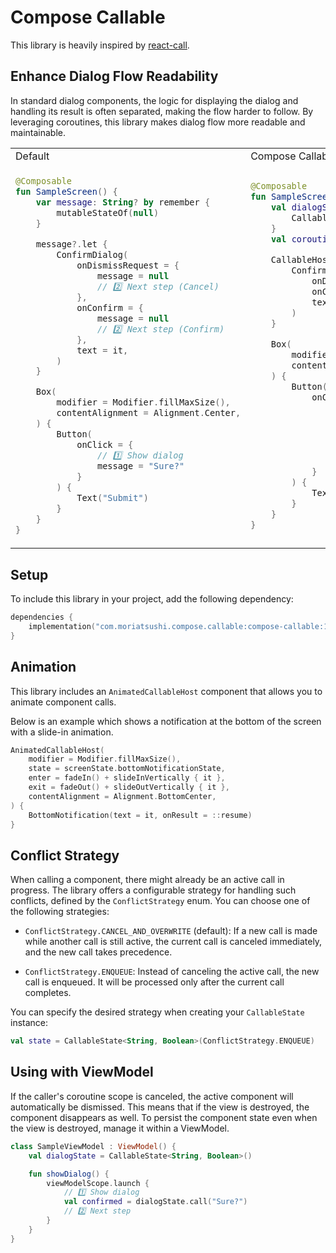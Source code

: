 # Compose Callable

This library is heavily inspired by [react-call](https://github.com/desko27/react-call).

## Enhance Dialog Flow Readability

In standard dialog components, the logic for displaying the dialog and handling its result is often
separated, making the flow harder to follow.
By leveraging coroutines, this library makes dialog flow more readable and maintainable.

<table>
<tr>
<td>Default</td>
<td>Compose Callable</td>
</tr>
<tr>
<td>

```kotlin
@Composable
fun SampleScreen() {
    var message: String? by remember {
        mutableStateOf(null)
    }

    message?.let {
        ConfirmDialog(
            onDismissRequest = {
                message = null
                // 2️⃣ Next step (Cancel)
            },
            onConfirm = {
                message = null
                // 2️⃣ Next step (Confirm)
            },
            text = it,
        )
    }

    Box(
        modifier = Modifier.fillMaxSize(),
        contentAlignment = Alignment.Center,
    ) {
        Button(
            onClick = {
                // 1️⃣ Show dialog
                message = "Sure?"
            }
        ) {
            Text("Submit")
        }
    }
}
```

</td>
<td>

```kotlin
@Composable
fun SampleScreen() {
    val dialogState = remember {
        CallableState<String, Boolean>()
    }
    val coroutineScope = rememberCoroutineScope()

    CallableHost(dialogState) {
        ConfirmDialog(
            onDismissRequest = { resume(false) },
            onConfirm = { resume(true) },
            text = it,
        )
    }

    Box(
        modifier = Modifier.fillMaxSize(),
        contentAlignment = Alignment.Center,
    ) {
        Button(
            onClick = {
                coroutineScope.launch {
                    // 1️⃣ Show dialog
                    val confirmed =
                        dialogState.call("Sure?")
                    // 2️⃣ Next step
                }
            }
        ) {
            Text("Submit")
        }
    }
}
```

</td>
</tr>
</table>

## Setup

To include this library in your project, add the following dependency:

```kotlin
dependencies {
    implementation("com.moriatsushi.compose.callable:compose-callable:1.0.0")
}
```

## Animation

This library includes an `AnimatedCallableHost` component that allows you to animate component
calls.

Below is an example which shows a notification at the bottom of the screen with a slide-in
animation.

```kotlin
AnimatedCallableHost(
    modifier = Modifier.fillMaxSize(),
    state = screenState.bottomNotificationState,
    enter = fadeIn() + slideInVertically { it },
    exit = fadeOut() + slideOutVertically { it },
    contentAlignment = Alignment.BottomCenter,
) {
    BottomNotification(text = it, onResult = ::resume)
}
```

## Conflict Strategy

When calling a component, there might already be an active call in progress.
The library offers a configurable strategy for handling such conflicts, defined by the
`ConflictStrategy` enum.
You can choose one of the following strategies:

* `ConflictStrategy.CANCEL_AND_OVERWRITE` (default):
If a new call is made while another call is still active, the current call is canceled immediately,
and the new call takes precedence.

* `ConflictStrategy.ENQUEUE`:
Instead of canceling the active call, the new call is enqueued. It will be processed only after the
current call completes.

You can specify the desired strategy when creating your `CallableState` instance:

```kotlin
val state = CallableState<String, Boolean>(ConflictStrategy.ENQUEUE)
```

## Using with ViewModel

If the caller's coroutine scope is canceled, the active component will automatically be dismissed.
This means that if the view is destroyed, the component disappears as well.
To persist the component state even when the view is destroyed, manage it within a ViewModel.

```kotlin
class SampleViewModel : ViewModel() {
    val dialogState = CallableState<String, Boolean>()

    fun showDialog() {
        viewModelScope.launch {
            // 1️⃣ Show dialog
            val confirmed = dialogState.call("Sure?")
            // 2️⃣ Next step
        }
    }
}
```

